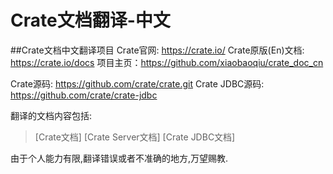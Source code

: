 # Crate文档翻译-中文

##Crate文档中文翻译项目
Crate官网: https://crate.io/
Crate原版(En)文档: https://crate.io/docs
项目主页：https://github.com/xiaobaoqiu/crate_doc_cn

Crate源码: https://github.com/crate/crate.git
Crate JDBC源码: https://github.com/crate/crate-jdbc

翻译的文档内容包括:
>[Crate文档]
>[Crate Server文档]
>[Crate JDBC文档]

由于个人能力有限,翻译错误或者不准确的地方,万望赐教.